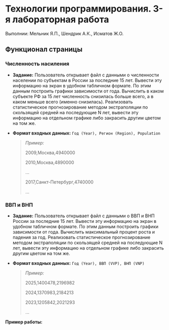 # Технологии программирования. **3-я лабораторная работа**

Выполнии: Мельник Я.П., Шендрик А.К., Исматов Ж.О.

## Функционал страницы

###  Численность насиления

- **Задание:** Пользователь открывает файл с данными о численности населении по субъектам в России за последние 15 лет. Вывести эту информацию на экран в удобном табличном формате. По этим данным построить графики зависимости от года. Вычислить в каком субъекте РФ за 15 лет численность снизилась больше всего, а в каком меньше всего (именно снизилась). Реализовать статистическое прогнозирование методом экстраполяции по скользящей средней на последующие N лет, вывести эту информацию на отдельном графике либо закрасить другим цветом на том же.

- **Формат входных данных:** ```Год (Year), Регион (Region), Population```
    
  	> *Пример:*
	>
  	> 2009,Москва,4940000
	>
	> 2010,Москва,4890000
	>
  > ...
   > 
   > 2017,Санкт-Петербург,4740000
   > 
	> ...

### ВВП и ВНП

- **Задание:** Пользователь открывает файл с данными о ВВП и ВНП России за последние 15 лет. Вывести эту информацию на экран в удобном табличном формате. По этим данным построить графики зависимости от года. Вычислить максимальный процент роста и падения за год. Реализовать статистическое прогнозирование методом экстраполяции по скользящей средней на последующие N лет, вывести эту информацию на отдельном графике либо закрасить другим цветом на том же.

- **Формат входных данных:** ```Год (Year), ВВП (VVP), ВНП (VNP)```
    
  	> *Пример:*
	>
  	> 2025,1400478,2196982
	>
	> 2024,1370983,2184213
	> 
  > 2023,1205842,2021293
  >
	> ...

**Пример работы:**
  
